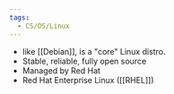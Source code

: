```yaml
---
tags:
  - CS/OS/Linux
---
```



- like [[Debian]], is a "core" Linux distro.
- Stable, reliable, fully open source
- Managed by Red Hat
- Red Hat Enterprise Linux ([[RHEL]])
